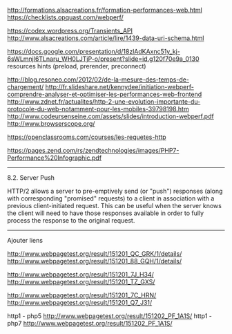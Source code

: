 http://formations.alsacreations.fr/formation-performances-web.html
https://checklists.opquast.com/webperf/

https://codex.wordpress.org/Transients_API
http://www.alsacreations.com/article/lire/1439-data-uri-schema.html

https://docs.google.com/presentation/d/18zlAdKAxnc51y_kj-6sWLmnjl6TLnaru_WH0LJTjP-o/present?slide=id.g120f70e9a_0130
resources hints (preload, prerender, preconnect)


http://blog.resoneo.com/2012/02/de-la-mesure-des-temps-de-chargement/
http://fr.slideshare.net/kennydee/initiation-webperf-comprendre-analyser-et-optimiser-les-performances-web-frontend
http://www.zdnet.fr/actualites/http-2-une-evolution-importante-du-protocole-du-web-notamment-pour-les-mobiles-39798198.htm
http://www.codeursenseine.com/assets/slides/introduction-webperf.pdf
http://www.browserscope.org/

https://openclassrooms.com/courses/les-requetes-http

https://pages.zend.com/rs/zendtechnologies/images/PHP7-Performance%20Infographic.pdf

---
8.2.  Server Push

   HTTP/2 allows a server to pre-emptively send (or "push") responses
   (along with corresponding "promised" requests) to a client in
   association with a previous client-initiated request.  This can be
   useful when the server knows the client will need to have those
   responses available in order to fully process the response to the
   original request.

---
Ajouter liens



http://www.webpagetest.org/result/151201_QC_GRK/1/details/ 
http://www.webpagetest.org/result/151201_88_GQH/1/details/

http://www.webpagetest.org/result/151201_7J_H34/
http://www.webpagetest.org/result/151201_TZ_GXS/

http://www.webpagetest.org/result/151201_7C_HRN/
http://www.webpagetest.org/result/151201_Q7_J31/


http1 - php5 http://www.webpagetest.org/result/151202_PF_1A1S/
http1 - php7 http://www.webpagetest.org/result/151202_PF_1A1S/